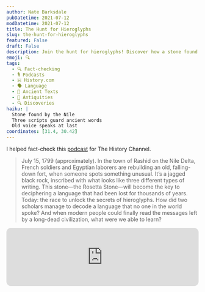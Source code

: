 ```yaml
---
author: Nate Barksdale
pubDatetime: 2021-07-12
modDatetime: 2021-07-12
title: The Hunt for Hieroglyphs
slug: the-hunt-for-hieroglyphs
featured: False
draft: False
description: Join the hunt for hieroglyphs! Discover how a stone found by French soldiers in 1799 became the key to unlocking ancient Egypt's secrets.
emoji: 🔍
tags:
  - 🔍 Fact-checking
  - 🎙️ Podcasts
  - 🇭 History.com
  - 🗣️ Language
  - 📜 Ancient Texts
  - 🗿 Antiquities
  - 🔍 Discoveries
haiku: |
  Stone found by the Nile
  Three scripts guard ancient words
  Old voice speaks at last
coordinates: [31.4, 30.42]
---
```


I helped fact-check this [podcast](https://open.spotify.com/episode/67J2EcbqVEKPYSDhbPIoVt?si=I_hVAkMuS-uuquCiVvWUkg) for The History Channel.

> July 15, 1799 (approximately). In the town of Rashid on the Nile Delta, French soldiers and Egyptian laborers are rebuilding an old, falling-down fort, when someone spots something unusual. It’s a jagged black rock, inscribed with what looks like three different types of writing. This stone—the Rosetta Stone—will become the key to deciphering a language that had been lost for thousands of years. Today: the race to unlock the secrets of hieroglyphs. How did two scholars manage to decode a language that no one in the world spoke? And when modern people could finally read the messages left by a long-dead civilization, what were we able to learn?

<iframe style="border-radius:12px" src="https://open.spotify.com/embed/episode/67J2EcbqVEKPYSDhbPIoVt?utm_source=generator" width="100%" height="152" frameBorder="0" allowfullscreen="" allow="autoplay; clipboard-write; encrypted-media; fullscreen; picture-in-picture" loading="lazy"></iframe>
